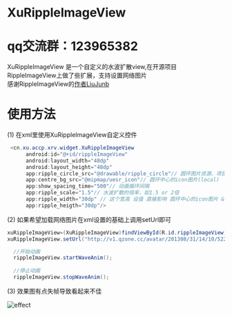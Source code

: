 # XuRippleImageView

# qq交流群：123965382
XuRippleImageView 是一个自定义的水波扩散view,在开源项目RippleImageView上做了些扩展，支持设置网络图片
<br/>感谢RippleImageView的[作者LiuJunb](https://github.com/LiuJunb/RippleImageView "")  

# 使用方法 

(1) 在xml里使用XuRippleImageView自定义控件
 
 ```java
  <cn.xu.accp.xrv.widget.XuRippleImageView
       android:id="@+id/rippleImageView"
       android:layout_width="48dp"
       android:layout_height="48dp"
       app:ripple_circle_src="@drawable/ripple_circle"// 圆环图片资源、项目中用的是shape
       app:centre_bg_src="@mipmap/uesr_icon"// 圆环中心的icon图片(local)
       app:show_spacing_time="500"// 动画循环间隔
       app:ripple_scale="1.5"// 水波扩散的倍率，如1.5 or 2倍
       app:ripple_width="30dp" // 这个宽高 设值 直接影响 圆环中心的icon图片 &水波大小
       app:ripple_heigth="30dp"/> 
  ```
  
(2) 如果希望加载网络图片在xml设置的基础上调用setUrl即可
  
  ```java 
  xuRippleImageView=(XuRippleImageView)findViewById(R.id.rippleImageView);
  xuRippleImageView.setUrl("http://v1.qzone.cc/avatar/201308/31/14/10/522188dc53f3f929.jpg!200x200.jpg");
  
    //开始动画
    rippleImageView.startWaveAnim();
    
    //停止动画
    rippleImageView.stopWaveAnim();
  ```
  
(3) 效果图有点失帧导致看起来不佳

  ![effect](https://raw.githubusercontent.com/yangxu1210/XuRippleImageView/master/XuRippleImageView/screenshot/effect.gif)
